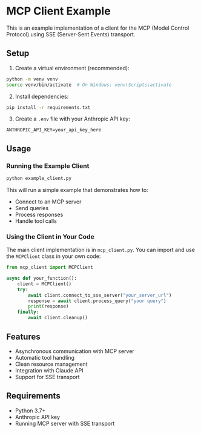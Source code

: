 # MCP Client Example

This is an example implementation of a client for the MCP (Model Control Protocol) using SSE (Server-Sent Events) transport.

## Setup

1. Create a virtual environment (recommended):
```bash
python -m venv venv
source venv/bin/activate  # On Windows: venv\Scripts\activate
```

2. Install dependencies:
```bash
pip install -r requirements.txt
```

3. Create a `.env` file with your Anthropic API key:
```
ANTHROPIC_API_KEY=your_api_key_here
```

## Usage

### Running the Example Client

```bash
python example_client.py
```

This will run a simple example that demonstrates how to:
- Connect to an MCP server
- Send queries
- Process responses
- Handle tool calls

### Using the Client in Your Code

The main client implementation is in `mcp_client.py`. You can import and use the `MCPClient` class in your own code:

```python
from mcp_client import MCPClient

async def your_function():
    client = MCPClient()
    try:
        await client.connect_to_sse_server("your_server_url")
        response = await client.process_query("your query")
        print(response)
    finally:
        await client.cleanup()
```

## Features

- Asynchronous communication with MCP server
- Automatic tool handling
- Clean resource management
- Integration with Claude API
- Support for SSE transport

## Requirements

- Python 3.7+
- Anthropic API key
- Running MCP server with SSE transport 